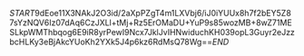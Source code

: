 $START$9dEoe11X3NAkJ2O3id/2aXpPZgT4m1LXVbj6/iJ0iYUUx8h7f2bEY5Z87sYzNQV6Iz07dAq6CzJXLl+tMj+Rz5ErOMaDU+YuP9s85wozMB+8wZ71MESLkpWMThbqog6E9iR8yrPewI9Ncx7JklJvIHNwiduchKH039opL3Guyr2eJzzbcHLKy3eBjAkcYUoKh2YXk5J4p6kz6RdMsQ78Wg==$END$